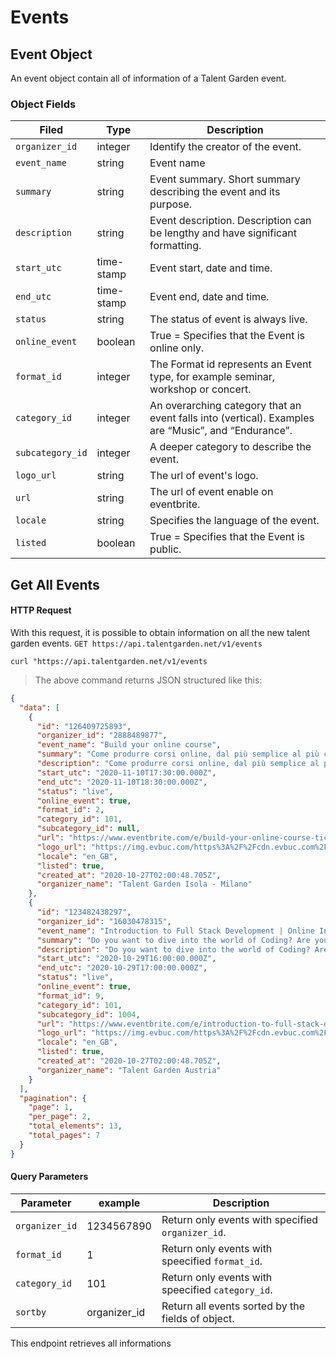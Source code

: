 # Events
## Event Object
An event object contain all of information of a Talent Garden event.

### Object Fields
| Filed    |      Type      |  <div style="width:100%">Description</div> |
|----------|---------------|------------|
| `organizer_id` |    integer   |   Identify the creator of the event.|
| `event_name` | string |   Event name |
| `summary` |  string |Event summary. Short summary describing the event and its purpose. |
| `description` |    string   |   Event description. Description can be lengthy and have significant formatting. |
| `start_utc` | time-stamp  | Event start, date and time. |
| `end_utc` |    time-stamp   |  Event end, date and time. |
| `status` | string | The status of event is always live.  |
| `online_event` |  boolean | True = Specifies that the Event is online only.  |
| `format_id` |    integer   |   The Format id represents an Event type, for example seminar, workshop or concert.  |
| `category_id` | integer |    An overarching category that an event falls into (vertical). Examples are “Music”, and “Endurance”. |
| `subcategory_id`| integer| A deeper category to describe the event. |
| `logo_url` | string  | The url of event's logo.  |
| `url` |    string   |   The url of event enable on eventbrite. |
| `locale` | string |  Specifies the language of the event. |
| `listed` | boolean |  True = Specifies that the Event is public. |
## Get All Events

#### HTTP Request
With this request, it is possible to obtain information on all the new talent garden events.
`GET https://api.talentgarden.net/v1/events`

```shell
curl "https://api.talentgarden.net/v1/events
```
> The above command returns JSON structured like this:

```json
{
  "data": [
    {
      "id": "126409725893",
      "organizer_id": "2888489877",
      "event_name": "Build your online course",
      "summary": "Come produrre corsi online, dal più semplice al più complesso",
      "description": "Come produrre corsi online, dal più semplice al più complesso",
      "start_utc": "2020-11-10T17:30:00.000Z",
      "end_utc": "2020-11-10T18:30:00.000Z",
      "status": "live",
      "online_event": true,
      "format_id": 2,
      "category_id": 101,
      "subcategory_id": null,
      "url": "https://www.eventbrite.com/e/build-your-online-course-tickets-126409725893",
      "logo_url": "https://img.evbuc.com/https%3A%2F%2Fcdn.evbuc.com%2Fimages%2F115511911%2F63152314247%2F1%2Foriginal.20191009-144842?auto=format%2Ccompress&q=75&sharp=10&s=24cc030ffd6e8830d92d84c36e285c9a",
      "locale": "en_GB",
      "listed": true,
      "created_at": "2020-10-27T02:00:48.705Z",
      "organizer_name": "Talent Garden Isola - Milano"
    },
    {
      "id": "123482438297",
      "organizer_id": "16030478315",
      "event_name": "Introduction to Full Stack Development | Online Info Event",
      "summary": "Do you want to dive into the world of Coding? Are you ready for a career as a Full Stack Developer?",
      "description": "Do you want to dive into the world of Coding? Are you ready for a career as a Full Stack Developer?",
      "start_utc": "2020-10-29T16:00:00.000Z",
      "end_utc": "2020-10-29T17:00:00.000Z",
      "status": "live",
      "online_event": true,
      "format_id": 9,
      "category_id": 101,
      "subcategory_id": 1004,
      "url": "https://www.eventbrite.com/e/introduction-to-full-stack-development-online-info-event-registration-123482438297",
      "logo_url": "https://img.evbuc.com/https%3A%2F%2Fcdn.evbuc.com%2Fimages%2F114522263%2F385833754851%2F1%2Foriginal.20201013-151954?auto=format%2Ccompress&q=75&sharp=10&s=c3a33a5b6b3621d390c37b033590dc65",
      "locale": "en_GB",
      "listed": true,
      "created_at": "2020-10-27T02:00:48.705Z",
      "organizer_name": "Talent Garden Austria"
    }
  ],
  "pagination": {
    "page": 1,
    "per_page": 2,
    "total_elements": 13,
    "total_pages": 7
  }
}
```
#### Query Parameters

Parameter | example | Description
--------- | ------- | --------------
`organizer_id` | 1234567890 | Return only events with specified `organizer_id`.|
`format_id` | 1 | Return only events with speecified `format_id`.|
`category_id` | 101 | Return only events with speecified `category_id`.|
`sortby` | organizer_id | Return all events sorted by the fields of object.|


This endpoint retrieves all informations
